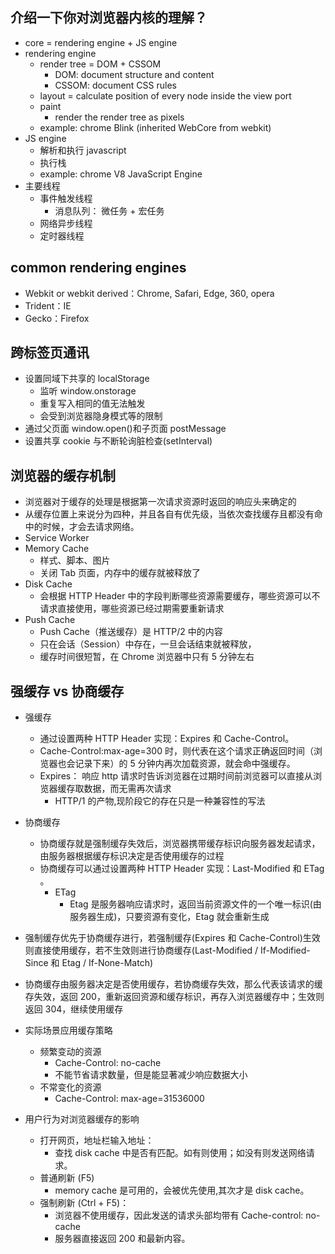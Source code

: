 ## 介绍一下你对浏览器内核的理解？

- core = rendering engine + JS engine
- rendering engine
  - render tree = DOM + CSSOM
    - DOM: document structure and content
    - CSSOM: document CSS rules
  - layout = calculate position of every node inside the view port
  - paint
    - render the render tree as pixels
  - example: chrome Blink (inherited WebCore from webkit)
- JS engine
  - 解析和执行 javascript
  - 执行栈
  - example: chrome V8 JavaScript Engine
- 主要线程
  - 事件触发线程
    - 消息队列： 微任务 + 宏任务
  - 网络异步线程
  - 定时器线程

## common rendering engines
- Webkit or webkit derived：Chrome, Safari, Edge, 360, opera
- Trident：IE
- Gecko：Firefox

## 跨标签页通讯

- 设置同域下共享的 localStorage
  - 监听 window.onstorage
  - 重复写入相同的值无法触发
  - 会受到浏览器隐身模式等的限制
- 通过父页面 window.open()和子页面 postMessage
- 设置共享 cookie 与不断轮询脏检查(setInterval)

## 浏览器的缓存机制
- 浏览器对于缓存的处理是根据第一次请求资源时返回的响应头来确定的
- 从缓存位置上来说分为四种，并且各自有优先级，当依次查找缓存且都没有命中的时候，才会去请求网络。
- Service Worker
- Memory Cache
  - 样式、脚本、图片
  - 关闭 Tab 页面，内存中的缓存就被释放了
- Disk Cache
  - 会根据 HTTP Header 中的字段判断哪些资源需要缓存，哪些资源可以不请求直接使用，哪些资源已经过期需要重新请求
- Push Cache
  - Push Cache（推送缓存）是 HTTP/2 中的内容
  - 只在会话（Session）中存在，一旦会话结束就被释放，
  - 缓存时间很短暂，在 Chrome 浏览器中只有 5 分钟左右

## 强缓存 vs 协商缓存
- 强缓存
  - 通过设置两种 HTTP Header 实现：Expires 和 Cache-Control。
  - Cache-Control:max-age=300 时，则代表在这个请求正确返回时间（浏览器也会记录下来）的 5 分钟内再次加载资源，就会命中强缓存。
  - Expires： 响应 http 请求时告诉浏览器在过期时间前浏览器可以直接从浏览器缓存取数据，而无需再次请求
    - HTTP/1 的产物,现阶段它的存在只是一种兼容性的写法
- 协商缓存
  - 协商缓存就是强制缓存失效后，浏览器携带缓存标识向服务器发起请求，由服务器根据缓存标识决定是否使用缓存的过程
  - 协商缓存可以通过设置两种 HTTP Header 实现：Last-Modified 和 ETag 。
    - ETag
      - Etag 是服务器响应请求时，返回当前资源文件的一个唯一标识(由服务器生成)，只要资源有变化，Etag 就会重新生成
- 强制缓存优先于协商缓存进行，若强制缓存(Expires 和 Cache-Control)生效则直接使用缓存，若不生效则进行协商缓存(Last-Modified / If-Modified-Since 和 Etag / If-None-Match)
- 协商缓存由服务器决定是否使用缓存，若协商缓存失效，那么代表该请求的缓存失效，返回 200，重新返回资源和缓存标识，再存入浏览器缓存中；生效则返回 304，继续使用缓存

- 实际场景应用缓存策略

  - 频繁变动的资源
    - Cache-Control: no-cache
    - 不能节省请求数量，但是能显著减少响应数据大小
  - 不常变化的资源
    - Cache-Control: max-age=31536000

- 用户行为对浏览器缓存的影响
  - 打开网页，地址栏输入地址：
    - 查找 disk cache 中是否有匹配。如有则使用；如没有则发送网络请求。
  - 普通刷新 (F5)
    - memory cache 是可用的，会被优先使用,其次才是 disk cache。
  - 强制刷新 (Ctrl + F5)：
    - 浏览器不使用缓存，因此发送的请求头部均带有 Cache-control: no-cache
    - 服务器直接返回 200 和最新内容。

